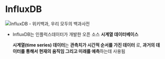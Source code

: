 # InfluxDB

![InfluxDB - 위키백과, 우리 모두의 백과사전](https://upload.wikimedia.org/wikipedia/commons/thumb/c/c6/Influxdb_logo.svg/1200px-Influxdb_logo.svg.png)

- InfluxDB는 인플럭스데이터가 개발한 오픈 소스 **시계열 데이터베이스**

  **시계열(time series) 데이터**는 **관측치가 시간적 순서를 가진 데이터** 로, **과거의 데이터를 통해서 현재의 움직임 그리고 미래를 예측**하는데 사용됨
